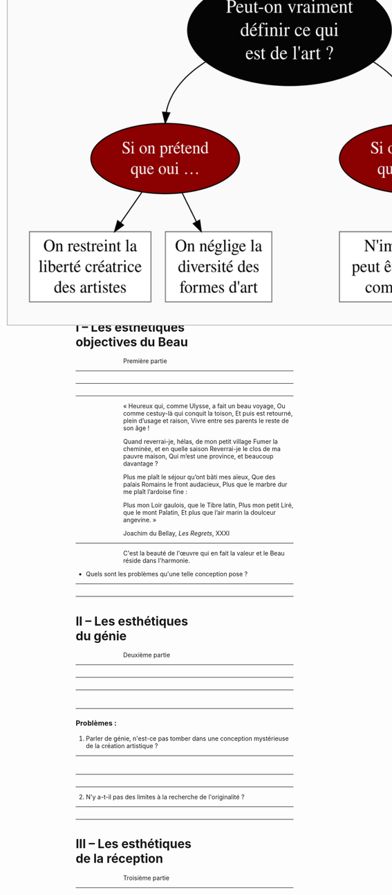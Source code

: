 ```yaml
---
marp: true
theme: teaching
paginate: true
size: 4:3
---
```


<!-- _class: titre -->

# Chapitre 4 : <br>L'art <!-- fit -->
Cédric Eyssette (2021-2022)
https://eyssette.github.io/


---
<!-- _class:  -->
<style scoped>
section {font-size:4em}
</style>
### Une question directrice :

Qu'est-ce qui fait la valeur d'une œuvre d'art ?


---
<!-- _class: i1t0 pp -->

![](http://web.archive.org/web/20220507004551if_/http://www.tate.org.uk/art/images/work/T/T07/T07573_10.jpg)


---
<!-- _class: i1t1 horizontal fppp-->
<style scoped>

p:nth-of-type(2) {text-align:left; width:350px; }
</style>
![](http://web.archive.org/web/20220507004551if_/http://www.tate.org.uk/art/images/work/T/T07/T07573_10.jpg)

Pourquoi cet objet ne semble-t-il pas, à première vue, être une œuvre d’art ? 
<br>Qu’attendons-nous d’une œuvre d’art que nous ne retrouvons pas ici ?

<!--

https://raw.githubusercontent.com/eyssette/graphviz-examples/master/diagram/fountain-duchamp.svg


Fountain de Duchamp est un objet destiné à nous faire réfléchir à l'art lui-même, à ce qu'on attend d'une œuvre. Si Duchamp choisit un urinoir, qui n'est qu'un objet commun, utile, laid, sans signification, sans originalité, qui ne suscite aucune émotion si ce n'est de dégoût, c'est justement parce que cet objet n'a aucune des caractéristiques que nous attendons généralement lorsque nous sommes face à une œuvre d'art.

D'ordinaire, ce qui fait la valeur d'une œuvre, cela semble être : son caractère exceptionnel, sa beauté, sa signication profonde, les émotions qu'elles communiquent … Mais existe-t-il vraiment une définition de ce qui fait la valeur de l'art ? Le geste provoquant de Duchamp nous invite à examiner cette question et à prendre conscience du problème qu'elle pose.
 -->


---
<!-- _class: i1t0  -->
<style scoped>
img {position:absolute!important; top:10px; left:50px; width:90%!important; display:block;  margin: 40px 0px; }
</style>

1. ![](https://raw.githubusercontent.com/eyssette/graphviz-examples/master/diagram/probl%C3%A8me-d%C3%A9finition-art-part1.dot.svg)
2) ![](https://raw.githubusercontent.com/eyssette/graphviz-examples/master/diagram/probl%C3%A8me-d%C3%A9finition-art-part2.dot.svg)
3) ![](https://raw.githubusercontent.com/eyssette/graphviz-examples/master/diagram/probl%C3%A8me-d%C3%A9finition-art-part3.dot.svg)
4) ![](https://raw.githubusercontent.com/eyssette/graphviz-examples/master/diagram/probl%C3%A8me-d%C3%A9finition-art-part4.dot.svg)
5) ![](https://raw.githubusercontent.com/eyssette/graphviz-examples/master/diagram/probl%C3%A8me-d%C3%A9finition-art-part5.dot.svg)
6) ![](https://raw.githubusercontent.com/eyssette/graphviz-examples/master/diagram/probl%C3%A8me-d%C3%A9finition-art.dot.svg)

---
<!-- _class: partie -->
# I – Les esthétiques <br> objectives du Beau <!-- fit -->
Première partie


---
<!-- _class: i1t0 -->
![](https://i.ibb.co/sCyHvL4/canon-sculpture.png)

<!-- PRéciser : 
canon : synonyme de beauté
En grec = la règle
Polyclète : statue + traité : canon
Plusieurs canons
-->

---
<!-- _class: i1t0 -->
![](https://lh3.googleusercontent.com/h3WOZ10HFEKkUYPujHyDgOdAWFV2F3YhDvEJqmobxKi9D4TkW3yXM0rBJYpL-gBhExfvLXD2H9CTk7pliAYPMnSgsAXDG0snvAZtOlxFdv13MXuFBjoF9s-9H2yOPstKk0jhgDcbT-eVrSYCY4TO)

---
<!-- _class: fmmm pp-->
<style scoped>
p {margin-left:110px!important;}
</style>

« Heureux qui, comme Ulysse, a fait un beau voyage,
Ou comme cestuy-là qui conquit la toison,
Et puis est retourné, plein d’usage et raison,
Vivre entre ses parents le reste de son âge !

Quand reverrai-je, hélas, de mon petit village
Fumer la cheminée, et en quelle saison
Reverrai-je le clos de ma pauvre maison,
Qui m’est une province, et beaucoup davantage ?

Plus me plaît le séjour qu’ont bâti mes aïeux,
Que des palais Romains le front audacieux,
Plus que le marbre dur me plaît l’ardoise fine :

Plus mon Loir gaulois, que le Tibre latin,
Plus mon petit Liré, que le mont Palatin,
Et plus que l’air marin la doulceur angevine. »

Joachim du Bellay, _Les Regrets_, XXXI


---
<!-- _class:  -->
C'est la beauté de l'œuvre qui en fait la valeur et le Beau réside dans l'harmonie.

- Quels sont les problèmes qu'une telle conception pose ?

---
<!-- _class: i1t0 pp -->
<style scoped>
/* p {overflow: hidden;} */
img {transform:scale(1.6); margin-left:-20px; margin-top:-10px}
</style>

![](https://svgshare.com/i/hp0.svg)

---
<!-- _class: partie -->
# II – Les esthétiques <br> du génie <!-- fit -->
Deuxième partie


---
<!-- _class: i1t0 -->
<style scoped>
p {overflow:hidden}
img {margin-top:-150px; transform:scale(1.5)}
</style>

![](https://www.pigmentropie.fr/wp-content/uploads/2016/10/fauvisme-recherche_qwant.jpg)


---
<!-- _class: i1t0 -->

[![](https://static.fnac-static.com/multimedia/Images/FR/NR/6d/8e/74/7638637/1507-1/tsp20160503160803/Giant-steps.jpg)](https://ladigitale.dev/digiplay/#/v/621f120360eed)

<!-- John Coltrane, _Giant Steps_ -->


---
<!-- _class: pp -->
<style scoped>
img {position:absolute;}
img {max-height:700px;}
p:nth-of-type(1) img, p:nth-of-type(2) img{top:10px}
p:nth-of-type(1) img {left:20px}
p:nth-of-type(2) img {left:550px}
</style>

![](https://www.centrepompidou.fr/media/picture/02/0d/020d4b4e3a959ff688c0e716ff4c1e2f/thumb_large.jpg)

![](https://jouvencez-vous.com/wp-content/uploads/2018/01/alberto-giacometti-l-homme-qui-marche-photographies-sculptures-tableaux-oeuvres-art-images-prix-de-vente-record-plus-chers-cheres-millions-classement-top-liste-prix-eleves.jpg)


<!-- Alberto Giacometti -->


---
<!-- _class:  -->

### Problèmes :

1) Parler de génie, n'est-ce pas tomber dans une conception mystérieuse de la création artistique ?



---
<!-- _class: i2t0  -->
<style scoped>
img {height:640px!important; margin-top:-60px}
</style>

![](https://lh3.googleusercontent.com/-peSZl-hBgovhjlnh_AGmrxX0yRJ8UlHW2zG9CzsoMtBii1JcbXj0BxBLqFjw9F42YLWZ5Z8oTyPe7S56s4vsus3eymJvhcafFTFDYjIjfgHTURWr2xEWrAQWu_eA2kWu3WM51HZ3m6-tlo83m3Tzg)

![](https://lh6.googleusercontent.com/32OVLDoXfluyzI7NM9uleudPG4s4f2bYarn2kiEvq2u5sU-W2EZhD_sIyXzezFOTBaDxglQEftl64wgpjf_LMxDuC5xMrQIrFpcBNrvKE_LkaBYlDZS_BEctVvIXq5DRkJGFNckbEKoR2t_z3RXrvQ)


---
<!-- _class: i1t0 -->

[![](https://lh3.googleusercontent.com/yxLZQqJV1CgxpTIss51zU0KOdlfnVJxws-chSK6v20TZRYjZSa6pLkaJOiM_sYKJwwlWBVMfVDp5Hv2CD0uOhyDnD_d8whkZoCq1113IikQg8CJ5WPdkpVITXt5-WlRiWqhc0JirTbmIQXi7fcNrEw)](https://www.dailymotion.com/video/x3qfjw3)

<!-- Danseuse étoile Aurélie Dupont -->

---
<!-- _class:  -->

2) N'y a-t-il pas des limites à la recherche de l'originalité ?

---
<!-- _class: i1t0 pp -->
<style scoped>
/* p {overflow: hidden;} */
img {transform:scale(1.35); margin-left:180px; margin-top:-10px}
</style>

![](https://svgshare.com/i/hoD.svg)




---
<!-- _class: partie -->
# III – Les esthétiques <br> de la réception <!-- fit -->
Troisième partie

---
<!-- _class: i1t0 pp -->
<style scoped>
/* p {overflow: hidden;} */
img {transform:scale(1.35); margin-left:170px; margin-top:-10px}
</style>

![](https://svgshare.com/i/hpe.svg)